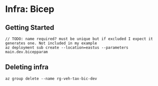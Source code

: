 # Infra: Bicep

## Getting Started

```
// TODO: name required? must be unique but if excluded I expect it generates one. Not included in my example
az deployment sub create --location=eastus --parameters main.dev.bicepparam
```

## Deleting infra

```
az group delete --name rg-veh-tax-bic-dev
```
